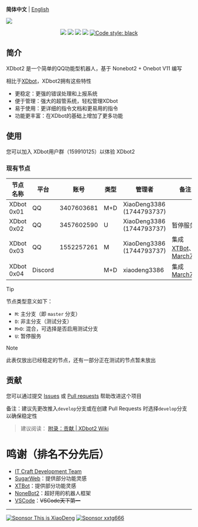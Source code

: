 **简体中文** | [English](https://github.com/ITCraftDevelopmentTeam/XDbot2/blob/master/README_en.md)

![](https://socialify.git.ci/Moonlark-Dev/XDbot2/image?description=1&forks=1&issues=1&language=1&logo=https://www.thisisxd.top/img/XDbot2.png&name=1&owner=1&pulls=1&stargazers=1&theme=Light)

<p align="center">
<img src="https://github.com/ITCraftDevelopmentTeam/XDbot2/actions/workflows/build-and-push-docker-image.yml/badge.svg">
<img src="https://img.shields.io/github/repo-size/ITCraftDevelopmentTeam/XDbot2">
<img src="https://img.shields.io/docker/image-size/xiaodeng3386/xdbot2?label=Docker%20Image%20Size">
<img src="https://img.shields.io/github/v/tag/ITCraftDevelopmentTeam/XDbot2">
<a href="https://github.com/psf/black"><img alt="Code style: black" src="https://img.shields.io/badge/code%20style-black-000000.svg"></a>
</p>

## 简介

XDbot2 是一个简单的QQ功能型机器人，基于 Nonebot2 + Onebot V11 编写

相比于[XDbot](https://github.com/Moonlark-Dev/XDbot)，XDbot2拥有这些特性

- 更稳定：更强的错误处理和上报系统
- 便于管理：强大的超管系统，轻松管理XDbot
- 易于使用：更详细的指令文档和更易用的指令
- 功能更丰富：在XDbot的基础上增加了更多功能

## 使用

您可以加入 XDbot用户群（159910125）以体验 XDbot2

### 现有节点

| 节点名称         | 平台    | 账号       | 类型 | 管理者                      | 备注                             |
|------------------|---------|------------|------|-----------------------------|----------------------------------|
| XDbot 0x01       | QQ      | 3407603681 | M+D  | XiaoDeng3386 (1744793737)   |                                  |
| XDbot 0x02       | QQ      | 3457602590 | U    | XiaoDeng3386 (1744793737)   | 暂停服务                         |
| XDbot 0x03       | QQ      | 1552257261 | M    | XiaoDeng3386 (1744793737)   | 集成 [XTBot][1]、[March7th][2]   |
| XDbot 0x04       | Discord |            | M+D  | xiaodeng3386                | 集成 [March7th][2]               |

> [!TIP]
> 节点类型意义如下：
> - `M`: 主分支（即 `master` 分支）
> - `D`: 非主分支（测试分支）
> - `M+D`: 混合，可选择是否启用测试分支
> - `U`: 暂停服务

> [!NOTE]
> 此表仅放出已经稳定的节点，还有一部分正在测试的节点暂未放出

## 贡献

您可以通过提交 [Issues](https://github.com/Moonlark-Dev/XDbot2/issues) 或 [Pull requests](https://github.com/Moonlark-Dev/XDbot2/pulls) 帮助改进这个项目

备注：建议先更改推入`develop`分支或在创建 Pull Requests 时选择`develop`分支以确保稳定性

> 建议阅读： [附录：贡献 | XDbot2 Wiki](https://github.com/Moonlark-Dev/XDbot2/wiki/%E9%99%84%E5%BD%95%EF%BC%9A%E8%B4%A1%E7%8C%AE) 

# 鸣谢（排名不分先后）

- [IT Craft Development Team](https://itcdt.top)
- [SugarWeb](https://github.com/Monody-S/SugarWeb)：提供部分功能灵感
- [XTBot](https://github.com/xxtg666/XTBot-Core)：提供部分功能灵感
- [NoneBot2](https://github.com/nonebot/nonebot2)：超好用的机器人框架
- [VSCode](https://github.com/microsoft/vscode)：~~VSCode天下第一~~

----

<a href="https://pay.thisisxd.top/"><img src="https://img.shields.io/badge/Sponsor%20-%20This%20is%20XiaoDeng-green?logo=wechat&amp;logoColor=white&amp;style=flat" alt="Sponsor This is XiaoDeng"></a>
<a href="https://sponsor.xxtg666.top/"><img src="https://img.shields.io/badge/Sponsor%20-%20xxtg666-blue?logo=alipay&amp;logoColor=white&amp;style=flat" alt="Sponsor xxtg666"></a>


[1]: https://github.com/xxtg666/XTBot-Core
[2]: https://github.com/Mar-7th/March7th
